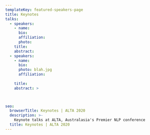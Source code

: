 ```yaml
---
templateKey: featured-speakers-page
title: Keynotes
talks:
  - speakers:
    - name: 
      bio: 
      affiliation: 
      photo: 
    title: 
    abstract: 
  - speakers:
    - name: 
      bio: 
      photo: blah.jpg
      affiliation: 
      
    title: 
    abstract: >

     

seo:
  browserTitle: Keynotes | ALTA 2020
  description: >-
    Keynote talks at ALTA, Australasia's Premier NLP conference
  title: Keynotes | ALTA 2020
---
```


